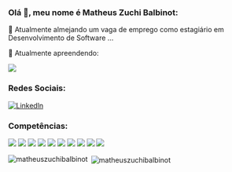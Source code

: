 ### Olá 👋, meu nome é Matheus Zuchi Balbinot:
🔭 Atualmente almejando um vaga de emprego como estagiário em Desenvolvimento de Software ...

🌱 Atualmente apreendendo:    
  <p> <img src="https://img.shields.io/badge/React_Native-20232A?style=for-the-badge&logo=react&logoColor=61DAFB" /> </p>

### Redes Sociais:

[![Linkedln](https://img.shields.io/badge/LinkedIn-0077B5?style=for-the-badge&logo=linkedin&logoColor=white)](https://www.linkedin.com/in/matheus-zuchi-balbinot-23a82b241/)

### Competências:

<img src="https://img.shields.io/badge/React-20232A?style=for-the-badge&logo=react&logoColor=61DAFB" /> <img src="https://img.shields.io/badge/Node.js-339933?style=for-the-badge&logo=nodedotjs&logoColor=white" /> <img src="https://img.shields.io/badge/JavaScript-323330?style=for-the-badge&logo=javascript&logoColor=F7DF1E" /> <img src="https://img.shields.io/badge/Tailwind_CSS-38B2AC?style=for-the-badge&logo=tailwind-css&logoColor=white" /> <img src="https://img.shields.io/badge/Python-FFD43B?style=for-the-badge&logo=python&logoColor=blue" /> <img src="https://img.shields.io/badge/MySQL-005C84?style=for-the-badge&logo=mysql&logoColor=white" /> <img src="https://img.shields.io/badge/PHP-777BB4?style=for-the-badge&logo=php&logoColor=white" /> <img src="https://img.shields.io/badge/Express.js-000000?style=for-the-badge&logo=express&logoColor=white" /> <img src="https://img.shields.io/badge/HTML5-E34F26?style=for-the-badge&logo=html5&logoColor=white" /> <img src="https://img.shields.io/badge/CSS3-1572B6?style=for-the-badge&logo=css3&logoColor=white" />

<p><img align="left" src="https://github-readme-stats.vercel.app/api/top-langs?username=matheuszuchibalbinot&show_icons=true&locale=en&layout=compact" alt="matheuszuchibalbinot" /></p>

<p>&nbsp;<img align="center" src="https://github-readme-stats.vercel.app/api?username=matheuszuchibalbinot&show_icons=true&locale=en" alt="matheuszuchibalbinot" /></p>

